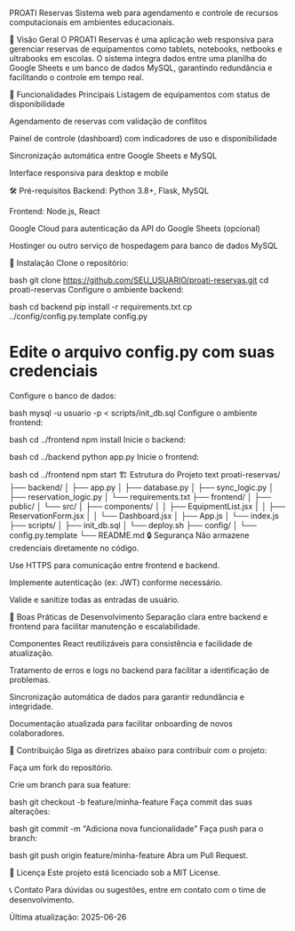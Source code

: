 PROATI Reservas
Sistema web para agendamento e controle de recursos computacionais em ambientes educacionais.

📌 Visão Geral
O PROATI Reservas é uma aplicação web responsiva para gerenciar reservas de equipamentos como tablets, notebooks, netbooks e ultrabooks em escolas. O sistema integra dados entre uma planilha do Google Sheets e um banco de dados MySQL, garantindo redundância e facilitando o controle em tempo real.

🚀 Funcionalidades Principais
Listagem de equipamentos com status de disponibilidade

Agendamento de reservas com validação de conflitos

Painel de controle (dashboard) com indicadores de uso e disponibilidade

Sincronização automática entre Google Sheets e MySQL

Interface responsiva para desktop e mobile

🛠️ Pré-requisitos
Backend: Python 3.8+, Flask, MySQL

Frontend: Node.js, React

Google Cloud para autenticação da API do Google Sheets (opcional)

Hostinger ou outro serviço de hospedagem para banco de dados MySQL

🚦 Instalação
Clone o repositório:

bash
git clone https://github.com/SEU_USUARIO/proati-reservas.git
cd proati-reservas
Configure o ambiente backend:

bash
cd backend
pip install -r requirements.txt
cp ../config/config.py.template config.py
# Edite o arquivo config.py com suas credenciais
Configure o banco de dados:

bash
mysql -u usuario -p < scripts/init_db.sql
Configure o ambiente frontend:

bash
cd ../frontend
npm install
Inicie o backend:

bash
cd ../backend
python app.py
Inicie o frontend:

bash
cd ../frontend
npm start
🏗️ Estrutura do Projeto
text
proati-reservas/
├── backend/
│   ├── app.py
│   ├── database.py
│   ├── sync_logic.py
│   ├── reservation_logic.py
│   └── requirements.txt
├── frontend/
│   ├── public/
│   └── src/
│       ├── components/
│       │   ├── EquipmentList.jsx
│       │   ├── ReservationForm.jsx
│       │   └── Dashboard.jsx
│       ├── App.js
│       └── index.js
├── scripts/
│   ├── init_db.sql
│   └── deploy.sh
├── config/
│   └── config.py.template
└── README.md
🔒 Segurança
Não armazene credenciais diretamente no código.

Use HTTPS para comunicação entre frontend e backend.

Implemente autenticação (ex: JWT) conforme necessário.

Valide e sanitize todas as entradas de usuário.

🧩 Boas Práticas de Desenvolvimento
Separação clara entre backend e frontend para facilitar manutenção e escalabilidade.

Componentes React reutilizáveis para consistência e facilidade de atualização.

Tratamento de erros e logs no backend para facilitar a identificação de problemas.

Sincronização automática de dados para garantir redundância e integridade.

Documentação atualizada para facilitar onboarding de novos colaboradores.

🔄 Contribuição
Siga as diretrizes abaixo para contribuir com o projeto:

Faça um fork do repositório.

Crie um branch para sua feature:

bash
git checkout -b feature/minha-feature
Faça commit das suas alterações:

bash
git commit -m "Adiciona nova funcionalidade"
Faça push para o branch:

bash
git push origin feature/minha-feature
Abra um Pull Request.

📄 Licença
Este projeto está licenciado sob a MIT License.

📞 Contato
Para dúvidas ou sugestões, entre em contato com o time de desenvolvimento.

Última atualização: 2025-06-26